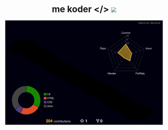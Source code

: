 <!---
slm :D
--->
<h1 align="center">
  me koder &lt;&sol;&gt;
  <img src="https://cdn.discordapp.com/emojis/1073646643703971913.webp?size=48&quality=lossless"/>
</h1>
<img src="/profile-3d-contrib/profile-night-rainbow.svg"/>
